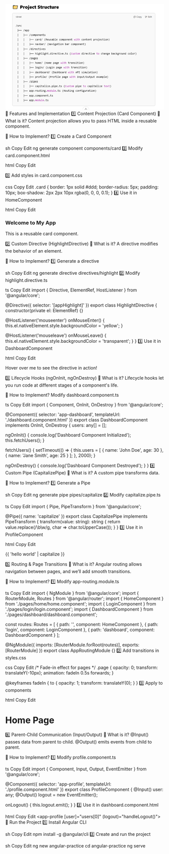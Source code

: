 ![alt text](image.png)
📌 Features and Implementation
1️⃣ Content Projection (Card Component)
📌 What is it?
Content projection allows you to pass HTML inside a reusable component.

📌 How to Implement?
1️⃣ Create a Card Component

sh
Copy
Edit
ng generate component components/card
2️⃣ Modify card.component.html

html
Copy
Edit
<div class="card">
  <div class="card-body">
    <ng-content></ng-content> <!-- Content Projection -->
  </div>
</div>
3️⃣ Add styles in card.component.css

css
Copy
Edit
.card {
  border: 1px solid #ddd;
  border-radius: 5px;
  padding: 10px;
  box-shadow: 2px 2px 10px rgba(0, 0, 0, 0.1);
}
4️⃣ Use it in HomeComponent

html
Copy
Edit
<app-card>
  <h3>Welcome to My App</h3>
  <p>This is a reusable card component.</p>
</app-card>
2️⃣ Custom Directive (HighlightDirective)
📌 What is it?
A directive modifies the behavior of an element.

📌 How to Implement?
1️⃣ Generate a directive

sh
Copy
Edit
ng generate directive directives/highlight
2️⃣ Modify highlight.directive.ts

ts
Copy
Edit
import { Directive, ElementRef, HostListener } from '@angular/core';

@Directive({
  selector: '[appHighlight]'
})
export class HighlightDirective {
  constructor(private el: ElementRef) {}

  @HostListener('mouseenter') onMouseEnter() {
    this.el.nativeElement.style.backgroundColor = 'yellow';
  }

  @HostListener('mouseleave') onMouseLeave() {
    this.el.nativeElement.style.backgroundColor = 'transparent';
  }
}
3️⃣ Use it in DashboardComponent

html
Copy
Edit
<p appHighlight>Hover over me to see the directive in action!</p>
3️⃣ Lifecycle Hooks (ngOnInit, ngOnDestroy)
📌 What is it?
Lifecycle hooks let you run code at different stages of a component's life.

📌 How to Implement?
Modify dashboard.component.ts

ts
Copy
Edit
import { Component, OnInit, OnDestroy } from '@angular/core';

@Component({
  selector: 'app-dashboard',
  templateUrl: './dashboard.component.html'
})
export class DashboardComponent implements OnInit, OnDestroy {
  users: any[] = [];

  ngOnInit() {
    console.log('Dashboard Component Initialized');
    this.fetchUsers();
  }

  fetchUsers() {
    setTimeout(() => {
      this.users = [
        { name: 'John Doe', age: 30 },
        { name: 'Jane Smith', age: 25 }
      ];
    }, 2000);
  }

  ngOnDestroy() {
    console.log('Dashboard Component Destroyed');
  }
}
4️⃣ Custom Pipe (CapitalizePipe)
📌 What is it?
A custom pipe transforms data.

📌 How to Implement?
1️⃣ Generate a Pipe

sh
Copy
Edit
ng generate pipe pipes/capitalize
2️⃣ Modify capitalize.pipe.ts

ts
Copy
Edit
import { Pipe, PipeTransform } from '@angular/core';

@Pipe({
  name: 'capitalize'
})
export class CapitalizePipe implements PipeTransform {
  transform(value: string): string {
    return value.replace(/\b\w/g, char => char.toUpperCase());
  }
}
3️⃣ Use it in ProfileComponent

html
Copy
Edit
<p>{{ 'hello world' | capitalize }}</p>
5️⃣ Routing & Page Transitions
📌 What is it?
Angular routing allows navigation between pages, and we’ll add smooth transitions.

📌 How to Implement?
1️⃣ Modify app-routing.module.ts

ts
Copy
Edit
import { NgModule } from '@angular/core';
import { RouterModule, Routes } from '@angular/router';
import { HomeComponent } from './pages/home/home.component';
import { LoginComponent } from './pages/login/login.component';
import { DashboardComponent } from './pages/dashboard/dashboard.component';

const routes: Routes = [
  { path: '', component: HomeComponent },
  { path: 'login', component: LoginComponent },
  { path: 'dashboard', component: DashboardComponent }
];

@NgModule({
  imports: [RouterModule.forRoot(routes)],
  exports: [RouterModule]
})
export class AppRoutingModule {}
2️⃣ Add transitions in styles.css

css
Copy
Edit
/* Fade-in effect for pages */
.page {
  opacity: 0;
  transform: translateY(-10px);
  animation: fadeIn 0.5s forwards;
}

@keyframes fadeIn {
  to {
    opacity: 1;
    transform: translateY(0);
  }
}
3️⃣ Apply to components

html
Copy
Edit
<div class="page">
  <h1>Home Page</h1>
</div>
6️⃣ Parent-Child Communication (Input/Output)
📌 What is it?
@Input() passes data from parent to child.
@Output() emits events from child to parent.

📌 How to Implement?
1️⃣ Modify profile.component.ts

ts
Copy
Edit
import { Component, Input, Output, EventEmitter } from '@angular/core';

@Component({
  selector: 'app-profile',
  templateUrl: './profile.component.html'
})
export class ProfileComponent {
  @Input() user: any;
  @Output() logout = new EventEmitter<void>();

  onLogout() {
    this.logout.emit();
  }
}
2️⃣ Use it in dashboard.component.html

html
Copy
Edit
<app-profile [user]="users[0]" (logout)="handleLogout()"></app-profile>
🚀 Run the Project
1️⃣ Install Angular CLI

sh
Copy
Edit
npm install -g @angular/cli
2️⃣ Create and run the project

sh
Copy
Edit
ng new angular-practice
cd angular-practice
ng serve